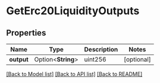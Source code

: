 # GetErc20LiquidityOutputs

## Properties

Name | Type | Description | Notes
------------ | ------------- | ------------- | -------------
**output** | Option<**String**> | uint256 | [optional]

[[Back to Model list]](../README.md#documentation-for-models) [[Back to API list]](../README.md#documentation-for-api-endpoints) [[Back to README]](../README.md)


